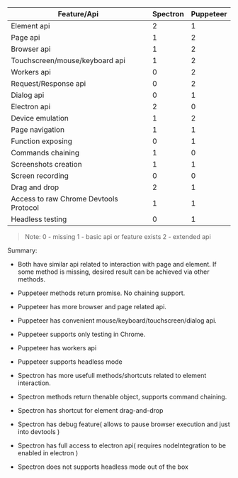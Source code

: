 | Feature/Api                            | Spectron | Puppeteer |
|----------------------------------------|----------|-----------|
| Element api                            | 2        | 1         |
| Page api                               | 1        | 2         |
| Browser api                            | 1        | 2         |
| Touchscreen/mouse/keyboard api         | 1        | 2         |
| Workers api                            | 0        | 2         |
| Request/Response api                   | 0        | 2         |
| Dialog api                             | 0        | 1         |
| Electron api                           | 2        | 0         |
| Device emulation                       | 1        | 2         |
| Page navigation                        | 1        | 1         |
| Function exposing                      | 0        | 1         |
| Commands chaining                      | 1        | 0         |
| Screenshots creation                   | 1        | 1         |
| Screen recording                       | 0        | 0         |
| Drag and drop                          | 2        | 1         |
| Access to raw Chrome Devtools Protocol | 1        | 1         |
| Headless testing                       | 0        | 1         |

>Note:
> 0 - missing
> 1 - basic api or feature exists
> 2 - extended api

Summary:

- Both have similar api related to interaction with page and element.
  If some method is missing, desired result can be achieved via other methods.

- Puppeteer methods return promise. No chaining support.
- Puppeteer has more browser and page related api.
- Puppeteer has convenient mouse/keyboard/touchscreen/dialog api.
- Puppeteer supports only testing in Chrome.
- Puppeteer has workers api
- Puppeteer supports headless mode

- Spectron has more usefull methods/shortcuts related to element interaction.
- Spectron methods return thenable object, supports command chaining.
- Spectron has shortcut for element drag-and-drop
- Spectron has debug feature( allows to pause browser execution and just into devtools )
- Spectron has full access to electron api( requires nodeIntegration to be enabled in electron )
- Spectron does not supports headless mode out of the box